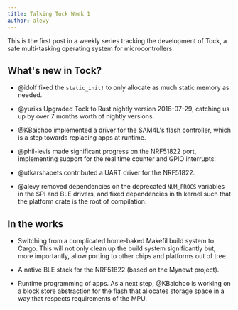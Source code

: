 ```yaml
---
title: Talking Tock Week 1
author: alevy
---
```


This is the first post in a weekly series tracking the development of Tock, a
safe multi-tasking operating system for microcontrollers.

## What's new in Tock?

  * @idolf fixed the `static_init!` to only allocate as much static memory as
    needed.

  * @yuriks Upgraded Tock to Rust nightly version 2016-07-29, catching us up by
    over 7 months worth of nightly versions.

  * @KBaichoo implemented a driver for the SAM4L's flash controller, which is a
    step towards replacing apps at runtime.

  * @phil-levis made significant progress on the NRF51822 port, implementing
    support for the real time counter and GPIO interrupts.

  * @utkarshapets contributed a UART driver for the NRF51822.

  * @alevy removed dependencies on the deprecated `NUM_PROCS` variables in the
    SPI and BLE drivers, and fixed dependencies in th kernel such that the
    platform crate is the root of compilation.

## In the works

  * Switching from a complicated home-baked Makefil build system to Cargo. This
    will not only clean up the build system significantly but, more
    importantly, allow porting to other chips and platforms out of tree.

  * A native BLE stack for the NRF51822 (based on the Mynewt project).

  * Runtime programming of apps. As a next step, @KBaichoo is working on a
    block store abstraction for the flash that allocates storage space in a way
    that respects requirements of the MPU.

